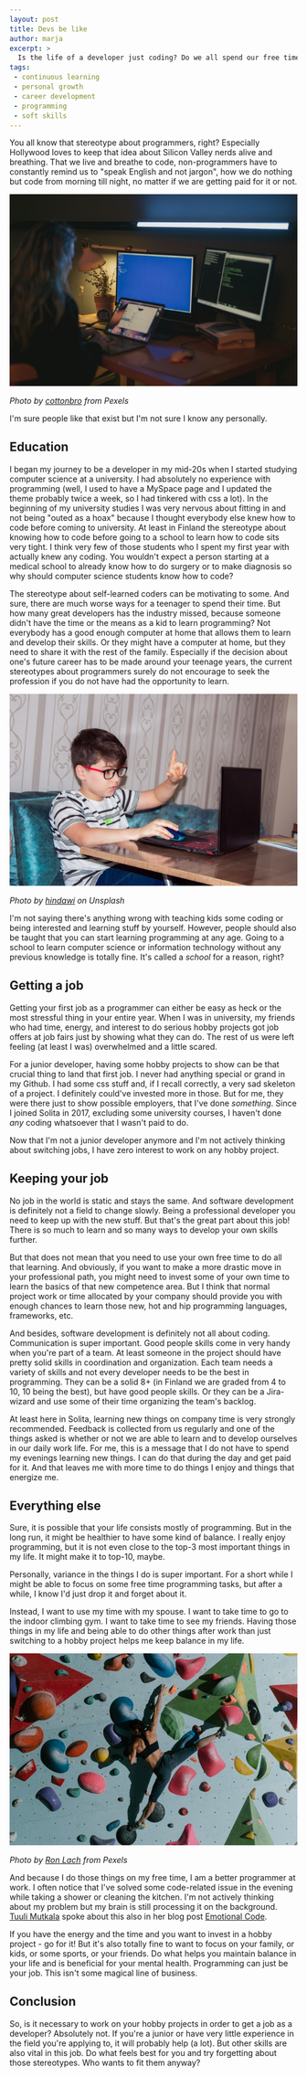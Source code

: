 ```yaml
---
layout: post
title: Devs be like
author: marja
excerpt: >
  Is the life of a developer just coding? Do we all spend our free time exploring new programming languages or other related stuff?
tags:
 - continuous learning
 - personal growth
 - career development
 - programming
 - soft skills
---
```


You all know that stereotype about programmers, right? Especially Hollywood loves to keep that idea about Silicon Valley nerds alive and breathing. That we live and breathe to code, non-programmers have to constantly remind us to "speak English and not jargon", how we do nothing but code from morning till night, no matter if we are getting paid for it or not. 

![Programmer](/img/devs-be-like/programmer.png)

*Photo by <a href="https://www.pexels.com/@cottonbro" target="_blank">cottonbro</a> from Pexels*

I'm sure people like that exist but I'm not sure I know any personally. 

## Education

I began my journey to be a developer in my mid-20s when I started studying computer science at a university. I had absolutely no experience with programming (well, I used to have a MySpace page and I updated the theme probably twice a week, so I had tinkered with css a lot). In the beginning of my university studies I was very nervous about fitting in and not being "outed as a hoax" because I thought everybody else knew how to code before coming to university. At least in Finland the stereotype about knowing how to code before going to a school to learn how to code sits very tight. I think very few of those students who I spent my first year with actually knew any coding. You wouldn't expect a person starting at a medical school to already know how to do surgery or to make diagnosis so why should computer science students know how to code?

The stereotype about self-learned coders can be motivating to some. And sure, there are much worse ways for a teenager to spend their time. But how many great developers has the industry missed, because someone didn't have the time or the means as a kid to learn programming? Not everybody has a good enough computer at home that allows them to learn and develop their skills. Or they might have a computer at home, but they need to share it with the rest of the family. Especially if the decision about one's future career has to be made around your teenage years, the current stereotypes about programmers surely do not encourage to seek the profession if you do not have had the opportunity to learn.

![Child learning](/img/devs-be-like/kid-learning.png)

*Photo by <a href="https://unsplash.com/@hindawi" target="_blank">hindawi</a> on Unsplash*

I'm not saying there's anything wrong with teaching kids some coding or being interested and learning stuff by yourself. However, people should also be taught that you can start learning programming at any age. Going to a school to learn computer science or information technology without any previous knowledge is totally fine. It's called a _school_ for a reason, right?

## Getting a job

Getting your first job as a programmer can either be easy as heck or the most stressful thing in your entire year. When I was in university, my friends who had time, energy, and interest to do serious hobby projects got job offers at job fairs just by showing what they can do. The rest of us were left feeling (at least I was) overwhelmed and a little scared. 

For a junior developer, having some hobby projects to show can be that crucial thing to land that first job. I never had anything special or grand in my Github. I had some css stuff and, if I recall correctly, a very sad skeleton of a project. I definitely could've invested more in those. But for me, they were there just to show possible employers, that I've done _something_. Since I joined Solita in 2017, excluding some university courses, I haven't done _any_ coding whatsoever that I wasn't paid to do. 

Now that I'm not a junior developer anymore and I'm not actively thinking about switching jobs, I have zero interest to work on any hobby project.

## Keeping your job

No job in the world is static and stays the same. And software development is definitely not a field to change slowly. Being a professional developer you need to keep up with the new stuff. But that's the great part about this job! There is so much to learn and so many ways to develop your own skills further. 

But that does not mean that you need to use your own free time to do all that learning. And obviously, if you want to make a more drastic move in your professional path, you might need to invest some of your own time to learn the basics of that new competence area. But I think that normal project work or time allocated by your company should provide you with enough chances to learn those new, hot and hip programming languages, frameworks, etc.

And besides, software development is definitely not all about coding. Communication is super important. Good people skills come in very handy when you're part of a team. At least someone in the project should have pretty solid skills in coordination and organization. Each team needs a variety of skills and not every developer needs to be the best in programming. They can be a solid 8+ (in Finland we are graded from 4 to 10, 10 being the best), but have good people skills. Or they can be a Jira-wizard and use some of their time organizing the team's backlog.

At least here in Solita, learning new things on company time is very strongly recommended. Feedback is collected from us regularly and one of the things asked is whether or not we are able to learn and to develop ourselves in our daily work life. For me, this is a message that I do not have to spend my evenings learning new things. I can do that during the day and get paid for it. And that leaves me with more time to do things I enjoy and things that energize me.

## Everything else

Sure, it is possible that your life consists mostly of programming. But in the long run, it might be healthier to have some kind of balance. I really enjoy programming, but it is not even close to the top-3 most important things in my life. It might make it to top-10, maybe.

Personally, variance in the things I do is super important. For a short while I might be able to focus on some free time programming tasks, but after a while, I know I'd just drop it and forget about it. 

Instead, I want to use my time with my spouse. I want to take time to go to the indoor climbing gym. I want to take time to see my friends. Having those things in my life and being able to do other things after work than just switching to a hobby project helps me keep balance in my life. 

![Balance](/img/devs-be-like/balance.png)

*Photo by <a href="https://www.pexels.com/@ron-lach" target="_blank">Ron Lach</a> from Pexels*

And because I do those things on my free time, I am a better programmer at work. I often notice that I've solved some code-related issue in the evening while taking a shower or cleaning the kitchen. I'm not actively thinking about my problem but my brain is still processing it on the background. [Tuuli Mutkala](https://www.linkedin.com/in/tuuli-mutkala-6a6b97a8/) spoke about this also in her blog post [Emotional Code](https://dev.solita.fi/2021/01/04/emotional-code.html).

If you have the energy and the time and you want to invest in a hobby project - go for it! But it's also totally fine to want to focus on your family, or kids, or some sports, or your friends. Do what helps you maintain balance in your life and is beneficial for your mental health. Programming can just be your job. This isn't some magical line of business.

## Conclusion

So, is it necessary to work on your hobby projects in order to get a job as a developer? Absolutely not. If you're a junior or have very little experience in the field you're applying to, it will probably help (a lot). But other skills are also vital in this job. Do what feels best for you and try forgetting about those stereotypes. Who wants to fit them anyway?
